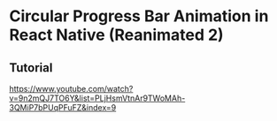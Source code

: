 # Circular Progress Bar Animation in React Native (Reanimated 2)

## Tutorial
https://www.youtube.com/watch?v=9n2mQJ7TO6Y&list=PLjHsmVtnAr9TWoMAh-3QMiP7bPUqPFuFZ&index=9